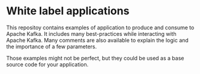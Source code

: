 # White label applications

This repositoy contains examples of application to produce and consume to Apache Kafka.
It includes many best-practices while interacting with Apache Kafka.
Many comments are also available to explain the logic and the importance of a few parameters.

Those examples might not be perfect, but they could be used as a base source code for your application.

